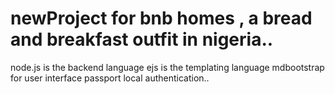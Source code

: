 # newProject for bnb homes , a bread and breakfast outfit in nigeria..
node.js is the backend language
ejs is the templating language
mdbootstrap for user interface 
passport local authentication..
